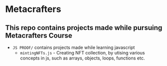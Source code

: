 # Metacrafters

## This repo contains projects made while pursuing Metacrafters Course
* `JS PROOF/` contains  projects made while learning javascript
    * `mintingNFTs.js` - Creating NFT collection, by utising various concepts in js, such as arrays, objects, loops, functions etc.